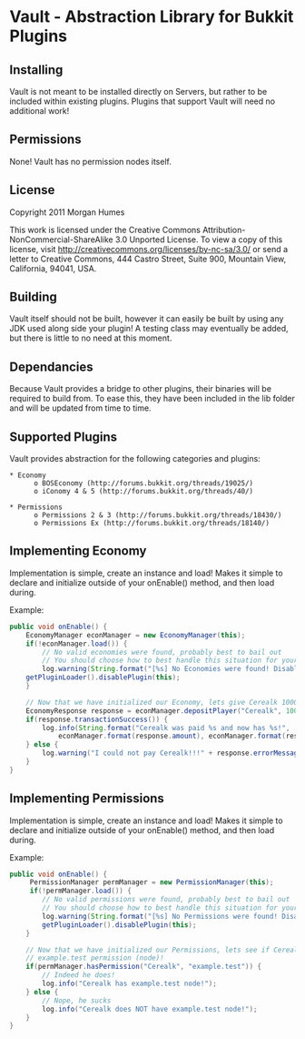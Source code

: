 # Vault - Abstraction Library for Bukkit Plugins

## Installing
Vault is not meant to be installed directly on Servers, but rather to be
included within existing plugins.  Plugins that support Vault will need no
additional work!


## Permissions
None!  Vault has no permission nodes itself.


## License
Copyright 2011 Morgan Humes

This work is licensed under the Creative Commons 
Attribution-NonCommercial-ShareAlike 3.0 Unported License. To view a copy of 
this license, visit http://creativecommons.org/licenses/by-nc-sa/3.0/ or send 
a letter to Creative Commons, 444 Castro Street, Suite 900, Mountain View, 
California, 94041, USA.


## Building
Vault itself should not be built, however it can easily be built by using any
JDK used along side your plugin!  A testing class may eventually be added, but
there is little to no need at this moment.


## Dependancies
Because Vault provides a bridge to other plugins, their binaries will be
required to build from.  To ease this, they have been included in the lib
folder and will be updated from time to time.


## Supported Plugins
Vault provides abstraction for the following categories and plugins:

    * Economy
          o BOSEconomy (http://forums.bukkit.org/threads/19025/)
          o iConomy 4 & 5 (http://forums.bukkit.org/threads/40/)

    * Permissions
          o Permissions 2 & 3 (http://forums.bukkit.org/threads/18430/)
          o Permissions Ex (http://forums.bukkit.org/threads/18140/)


## Implementing Economy
Implementation is simple, create an instance and load!  Makes it simple to
declare and initialize outside of your onEnable() method, and then load during.

Example:

```java
public void onEnable() {
    EconomyManager econManager = new EconomyManager(this);
    if(!econManager.load()) {
        // No valid economies were found, probably best to bail out
        // You should choose how to best handle this situation for your plugin!
        log.warning(String.format("[%s] No Economies were found! Disabling plugin.", getDescription().getName()));
	getPluginLoader().disablePlugin(this);
    }

    // Now that we have initialized our Economy, lets give Cerealk 1000!
    EconomyResponse response = econManager.depositPlayer("Cerealk", 1000);
    if(response.transactionSuccess()) {
        log.info(String.format("Cerealk was paid %s and now has %s!",
            econManager.format(response.amount), econManager.format(response.balance)));
    } else {
        log.warning("I could not pay Cerealk!!!" + response.errorMessage);
    }
}
```

## Implementing Permissions
Implementation is simple, create an instance and load!  Makes it simple to
declare and initialize outside of your onEnable() method, and then load during.

Example:

```java
public void onEnable() {
     PermissionManager permManager = new PermissionManager(this);
     if(!permManager.load()) {
        // No valid permissions were found, probably best to bail out
        // You should choose how to best handle this situation for your plugin!
        log.warning(String.format("[%s] No Permissions were found! Disabling plugin.", getDescription().getName()));
        getPluginLoader().disablePlugin(this);
    }

    // Now that we have initialized our Permissions, lets see if Cerealk has
    // example.test permission (node)!
    if(permManager.hasPermission("Cerealk", "example.test")) {
        // Indeed he does!
        log.info("Cerealk has example.test node!");
    } else {
        // Nope, he sucks
        log.info("Cerealk does NOT have example.test node!");
    }
}
```
